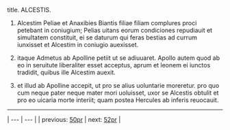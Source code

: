 title. ALCESTIS.



1. Alcestim Peliae et Anaxibies Biantis filiae filiam complures proci petebant in coniugium; Pelias uitans eorum condiciones repudiauit et simultatem constituit, ei se daturum qui feras bestias ad currum iunxisset et Alcestim in coniugio auexisset.



2. itaque Admetus ab Apolline petiit ut se adiuuaret. Apollo autem quod ab eo in seruitute liberaliter esset acceptus, aprum et leonem ei iunctos tradidit, quibus ille Alcestim auexit.



3. et illud ab Apolline accepit, ut pro se alius uoluntarie moreretur. pro quo cum neque pater neque mater mori uoluisset, uxor se Alcestis obtulit et pro eo uicaria morte interiit; quam postea Hercules ab inferis reuocauit.



---

| --- | --- |
| previous: [50pr](../50pr/) | next: [52pr](../52pr/) |